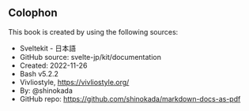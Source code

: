 <section id="colophon" role="doc-colophon">

## Colophon

This book is created by using the following sources:

- Sveltekit - 日本語
- GitHub source: svelte-jp/kit/documentation
- Created: 2022-11-26
- Bash v5.2.2
- Vivliostyle, https://vivliostyle.org/
- By: @shinokada
- GitHub repo: https://github.com/shinokada/markdown-docs-as-pdf

</section>

